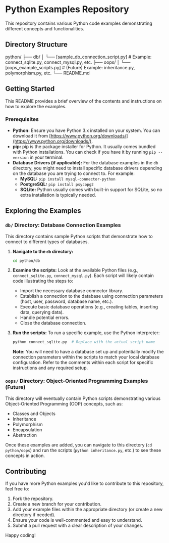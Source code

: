 # Python Examples Repository

This repository contains various Python code examples demonstrating different concepts and functionalities.

## Directory Structure

python/
├── db/
│   └── [sample_db_connection_script.py]  # Example: connect_sqlite.py, connect_mysql.py, etc.
├── oops/
│   └── [oops_example_scripts.py]         # (Future) Example: inheritance.py, polymorphism.py, etc.
└── README.md

## Getting Started

This README provides a brief overview of the contents and instructions on how to explore the examples.

### Prerequisites

* **Python:** Ensure you have Python 3.x installed on your system. You can download it from [https://www.python.org/downloads/](https://www.python.org/downloads/).
* **pip:** pip is the package installer for Python. It usually comes bundled with Python installations. You can check if you have it by running `pip --version` in your terminal.
* **Database Drivers (if applicable):** For the database examples in the `db` directory, you might need to install specific database drivers depending on the database you are trying to connect to. For example:
    * **MySQL:** `pip install mysql-connector-python`
    * **PostgreSQL:** `pip install psycopg2`
    * **SQLite:** Python usually comes with built-in support for SQLite, so no extra installation is typically needed.

## Exploring the Examples

### `db/` Directory: Database Connection Examples

This directory contains sample Python scripts that demonstrate how to connect to different types of databases.

1.  **Navigate to the `db` directory:**

    ```bash
    cd python/db
    ```

2.  **Examine the scripts:** Look at the available Python files (e.g., `connect_sqlite.py`, `connect_mysql.py`). Each script will likely contain code illustrating the steps to:
    * Import the necessary database connector library.
    * Establish a connection to the database using connection parameters (host, user, password, database name, etc.).
    * Execute basic database operations (e.g., creating tables, inserting data, querying data).
    * Handle potential errors.
    * Close the database connection.

3.  **Run the scripts:** To run a specific example, use the Python interpreter:

    ```bash
    python connect_sqlite.py  # Replace with the actual script name
    ```

    **Note:** You will need to have a database set up and potentially modify the connection parameters within the scripts to match your local database configuration. Refer to the comments within each script for specific instructions and any required setup.

### `oops/` Directory: Object-Oriented Programming Examples (Future)

This directory will eventually contain Python scripts demonstrating various Object-Oriented Programming (OOP) concepts, such as:

* Classes and Objects
* Inheritance
* Polymorphism
* Encapsulation
* Abstraction

Once these examples are added, you can navigate to this directory (`cd python/oops`) and run the scripts (`python inheritance.py`, etc.) to see these concepts in action.

## Contributing

If you have more Python examples you'd like to contribute to this repository, feel free to:

1.  Fork the repository.
2.  Create a new branch for your contribution.
3.  Add your example files within the appropriate directory (or create a new directory if needed).
4.  Ensure your code is well-commented and easy to understand.
5.  Submit a pull request with a clear description of your changes.

Happy coding!
